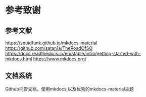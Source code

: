 # 参考致谢
## 参考文献
https://squidfunk.github.io/mkdocs-material
https://github.com/satan1a/TheRoadOfSO
https://docs.readthedocs.io/en/stable/intro/getting-started-with-mkdocs.html
https://www.mkdocs.org/

## 文档系统
Github托管文档，使用mkdocs,以及优秀的mkdocs-material主题
